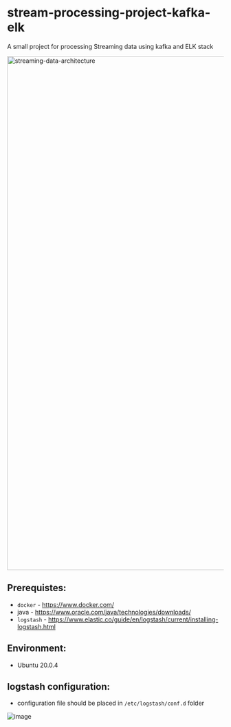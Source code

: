 # stream-processing-project-kafka-elk
A small project for processing Streaming data using kafka and ELK stack

<img width="1192" alt="streaming-data-architecture" src="https://user-images.githubusercontent.com/35526514/185790315-744e6eda-edaf-459b-93d3-019529dd570a.png">

## Prerequistes:
 - `docker` - https://www.docker.com/
 - java - https://www.oracle.com/java/technologies/downloads/
 - `logstash` - https://www.elastic.co/guide/en/logstash/current/installing-logstash.html

## Environment:
- Ubuntu 20.0.4

## logstash configuration:
- configuration file should be placed in `/etc/logstash/conf.d` folder

![image](https://user-images.githubusercontent.com/35526514/185790911-d196aefb-bf0d-4d7a-908f-5ab8a9f11802.png)



